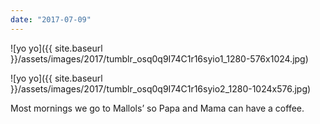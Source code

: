 ```yaml
---
date: "2017-07-09"
---
```


![yo yo]({{ site.baseurl }}/assets/images/2017/tumblr_osq0q9I74C1r16syio1_1280-576x1024.jpg)

![yo yo]({{ site.baseurl }}/assets/images/2017/tumblr_osq0q9I74C1r16syio2_1280-1024x576.jpg)

Most mornings we go to Mallols’ so Papa and Mama can have a coffee.
